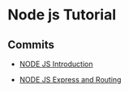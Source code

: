 # Node js Tutorial

## Commits

- [NODE JS Introduction](https://github.com/sabariganesan/NODE-JS-JULY/commit/8bc798bcf2b5593d565a43bfdf47893c4f24e443)

- [NODE JS Express and Routing](https://github.com/sabariganesan/NODE-JS-JULY/commit/89c19dedac5d229e83578c116d14c4945d08f0cf)
